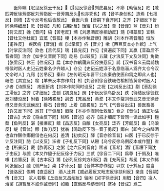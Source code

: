 <!-- { "loadSidebar": true } -->
　　医师瞑【眠见反徐云干反】【见反徐音刘虎县反】不瘳【勑留反】疕【戚匹婢反徐芳鄙反刘芳指反一音芳夷反头也亦秃也】疡【音羊身创也】造焉【七报反】则稽【古兮反考也后皆放此】　食医六食【音嗣下食齐同】之齐【才细反下皆同徐蒋细反】眂【音视】凡和【胡卧反】饴蜜【以之反】堇【音谨】荁【音丸】枌【符云反】娩【音问】槁【苦老反】滫【刘思酒反徐相幼反】瀡【相蘂反】宜稌【音杜又他杜反】宜苽【音孤】稉【本亦作秔音庚】雕胡【刘本作凋音雕】恒放【甫徃反】　疾医痟【音消】痒【以掌反】疥【音介】嗽【西豆反本亦作欶】上气【时掌反注同】欬也【苦代反】喘【昌兖反】作见【贤遍反下同】其嬴【音盈后不音者同】治合【如字又音閤下同】剧易【以豉反】五藏【才浪反下文及注同】角徴【张里反】休王【徃况反】扁【本亦作鶣蒲典反徐扶忍反】鹊【汉书音义云扁鹊魏桓侯时医人史记云姓秦名少齐越人】仓公【史记云姓淳于名意临淄人爲齐太仓令汉文帝时人】九窍【苦吊反】秦和【左传昭元年晋平公疾秦伯使医和爲之即此人也】岐伯【其宜反】榆【羊朱反本亦作俞】柎【刘音附徐音鈇岐伯榆柎皆黄帝时医人】少者【诗照反】　疡医折疡【刘本作防同时设反】之祝【之树反出注】劀【音刮徐工滑反】之齐【才细反】生创【初良反】踠【于阮反徐乌卧反】跌【待结反徐徒纥反刘徒没反】附着【徐猪畧反】刮去【羌吕反】黄堥【本又作蝥刘音武又音无徐音毋又音务沈武侯反】礜石【音豫】上着【直畧反】五气【气音谷出注】兽医畜兽【许又反下同】爲其【于僞反】趋聚【本亦作骤同仕救反】食之【音似】酒正功沽【音古】大酋【将由反下同】秫稻【音述】必齐【戚才细反下皆同一读此如字】麴蘖【鱼列反】湛【接亷反】饎【昌志反】自酿【女亮反】泛齐【芳劒反】盎【乌浪反】缇【音体】醪【鲁刀反】犹翁【鸣动反下同一音于勇反】鄼白【即今之白醝酒也宜作醝作鄼假借也在何反】差清【初卖反】醳【音亦徐音昔】曰医【于已反徐于计反注同】酏【以支反】泲者【子礼反下同】从殹【乌兮反徐乌例反本或作毉】省也【所景反】酨【胙再反】之粥【之六反刘音育】稀者【音希】清【音糟下同沈子由反】与臆【本又作醷于纪反徐于力反】三贰【徐音二下同】爲尊【于僞及】唯嗛【苦簟反】衮【古本反】鷩【必列反徐刘方利反】毳【充芮反】希冕【本又作絺同张里反】醆【侧产反】粢【才计反】醍【音体本亦作缇】以饮【于鸩反】度当【徒洛反】俟朝【直遥反】　酒人比其【戚必履反又毗志反徐扶利反】亲食【音嗣】侑【音又】　浆人若糗【丘酉反又昌绍反】留闲【如字徐音涧】用柶【音四】凌人治鉴【胡暂反本或作监音同】如甀【直僞反与缒音同】盛冰【音成】爲二

